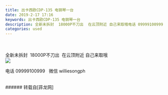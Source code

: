 ```yaml
---
title: 出卡西欧CDP-135 电钢琴一台
date: 2019-2-17 17:16
keywords: 出卡西欧CDP-135 电钢琴一台
description: 全新未拆封  18000P不刀出  在云顶附近 自己来取哦电话 09999100999   微信 williesongph
categories: used
---
```

<td class="t_f" id="postmessage_3043952">

<br/>
<br/>
全新未拆封  18000P不刀出  在云顶附近 自己来取哦<br/>

<img aid="1092717" data-cf-modified-0cf6bb3fb856f791a7c9b33b-="" file="data/attachment/forum/201902/22/153336b4mm64cuzrsrwmv4.jpg.thumb.jpg" id="aimg_1092717" inpost="1" onclick="" onmouseover="" src="http://www.flw.ph/data/attachment/forum/201902/22/153336b4mm64cuzrsrwmv4.jpg" style="cursor:pointer" zoomfile="data/attachment/forum/201902/22/153336b4mm64cuzrsrwmv4.jpg"/>


电话 09999100999   微信 williesongph<br/>
<br/>
</td>
###### 转载自[菲龙网]